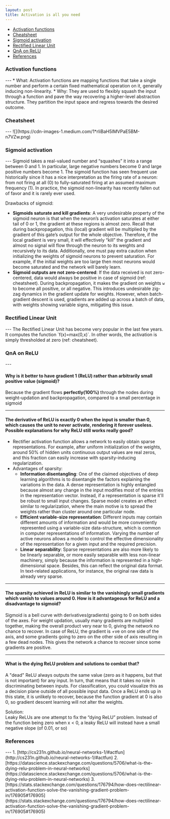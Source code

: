 ```yaml
---
layout: post
title: Activation is all you need
---
```


*   [Activation functions](#activation)
*   [Cheatsheet](#cheatsheet)
*   [Sigmoid activation](#sigmoid)
*   [Rectified Linear Unit](#relu)
*   [QnA on ReLU](#qna)
*   [References](#references)

<h3 id="activation">Activation functions</h3>
---
* What: Activation functions are mapping functions that take a single number and perform a certain fixed mathematical operation on it, generally inducing non-linearity.
* Why: They are used to flexibly squash the input through a function and pave the way recovering a higher-level abstraction structure. They partition the input space and regress towards the desired outcome.

<h3 id="cheatsheet">Cheatsheet</h3>
---
![](https://cdn-images-1.medium.com/1*rIiBaH5IMVPaE5BM-n7VZw.png)

<h3 id = "sigmoid">Sigmoid activation</h3>
---
Sigmoid takes a real-valued number and “squashes” it into a range between 0 and 1. In particular, large negative numbers become 0 and large positive numbers become 1. The sigmoid function has seen frequent use historically since it has a nice interpretation as the firing rate of a neuron: from not firing at all (0) to fully-saturated firing at an assumed maximum frequency (1). In practice, the sigmoid non-linearity has recently fallen out of favor and it is rarely ever used. 

Drawbacks of sigmoid:
* **Sigmoids saturate and kill gradients**: A very undesirable property of the sigmoid neuron is that when the neuron’s activation saturates at either tail of 0 or 1, the gradient at these regions is almost zero. Recall that during backpropagation, this (local) gradient will be multiplied by the gradient of this gate’s output for the whole objective. Therefore, if the local gradient is very small, it will effectively “kill” the gradient and almost no signal will flow through the neuron to its weights and recursively to its data. Additionally, one must pay extra caution when initializing the weights of sigmoid neurons to prevent saturation. For example, if the initial weights are too large then most neurons would become saturated and the network will barely learn.
* **Sigmoid outputs are not zero-centered**: If the data received is not zero-centered, data would always be positive in case of sigmoid (ref: cheatsheet). During backpropagation, it makes the gradient on weights `w` to become all positive, or all negative. This introduces undesirable zig-zag dynamics in the gradient update for weights. However, when batch-gradient descent is used, gradients are added up across a batch of data, with weights showing variable signs, mitigating this issue.

<h3 id = "relu">Rectified Linear Unit</h3>
---
The Rectified Linear Unit has become very popular in the last few years. It computes the function `f(x)=max(0,x)`. In other words, the activation is simply thresholded at zero (ref: cheatsheet).

<h3 id = "qna">QnA on ReLU</h3>
---

#### Why is it better to have gradient 1 (ReLU) rather than arbitrarily small positive value (sigmoid)?
Because the gradient flows **perfectly(100%)** through the nodes during weight-updation and backpropagation, compared to a small percentage in sigmoid
<hr />

#### The derivative of ReLU is exactly 0 when the input is smaller than 0, which causes the unit to never activate, rendering it forever useless. Possible explanations for why ReLU still works really good?
* Rectifier activation function allows a network to easily obtain sparse representations. For example, after uniform initialization of the weights, around 50% of hidden units continuous output values are real zeros, and this fraction can easily increase with sparsity-inducing regularization.
*  Advantages of sparsity:
	*  **Information disentangling**:  One of the claimed objectives of deep learning algorithms is to disentangle the factors explaining the variations in the data. A dense representation is highly entangled because almost any change in the input modifies most of the entries in the representation vector. Instead, if a representation is sparse it'll be robust to small input changes. Sparse model creates an effect similar to regularization, where the main motive is to spread the weights rather than cluster around one particular node.
	*  **Efficient variable-size representation**: Different inputs may contain different amounts of information and would be more conveniently represented using a variable-size data-structure, which is common in computer representations of information. Varying the number of active neurons allows a model to control the effective dimensionality of the representation for a given input and the required precision.
	*  **Linear separability**: Sparse representations are also more likely to be linearly separable, or more easily separable with less non-linear machinery, simply because the information is represented in a high-dimensional space. Besides, this can reflect the original data format. In text-related applications, for instance, the original raw data is already very sparse.
<hr />

#### The sparsity achieved in ReLU is similar to the vanishingly small gradients which vanish to values around 0. How is it advantageous for ReLU and a disadvantage to sigmoid?
Sigmoid is a bell curve with derivatives(gradients) going to 0 on both sides of the axes. For weight updation, usually many gradients are multiplied together, making the overall product very near to 0, giving the network no chance to recover. In case of ReLU, the gradient is +ve on one side of the axis, and some gradients going to zero on the other side of axis resulting in a few dead nodes. This gives the network a chance to recover since some gradients are positive. 
<hr />

#### What is the dying ReLU problem and solutions to combat that?
A "dead" ReLU always outputs the same value (zero as it happens, but that is not important) for any input. In turn, that means that it takes no role in discriminating between inputs. For classification, you could visualize this as a decision plane outside of all possible input data. Once a ReLU ends up in this state, it is unlikely to recover, because the function gradient at 0 is also 0, so gradient descent learning will not alter the weights. <br/>

Solution:  <br>
Leaky ReLUs are one attempt to fix the “dying ReLU” problem. Instead of the function being zero when x < 0, a leaky ReLU will instead have a small negative slope (of 0.01, or so)

<h3 id = "references"> References </h3>
---
1. [http://cs231n.github.io/neural-networks-1/#actfun](http://cs231n.github.io/neural-networks-1/#actfun)
2. [https://datascience.stackexchange.com/questions/5706/what-is-the-dying-relu-problem-in-neural-networks](https://datascience.stackexchange.com/questions/5706/what-is-the-dying-relu-problem-in-neural-networks)
3. [https://stats.stackexchange.com/questions/176794/how-does-rectilinear-activation-function-solve-the-vanishing-gradient-problem-in/176905#176905](https://stats.stackexchange.com/questions/176794/how-does-rectilinear-activation-function-solve-the-vanishing-gradient-problem-in/176905#176905)